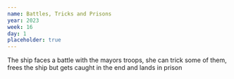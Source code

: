 ```yaml
---
name: Battles, Tricks and Prisons
year: 2023
week: 16
day: 1
placeholder: true
---
```


The ship faces a battle with the mayors troops, she can trick some of them,
frees the ship but gets caught in the end and lands in prison
